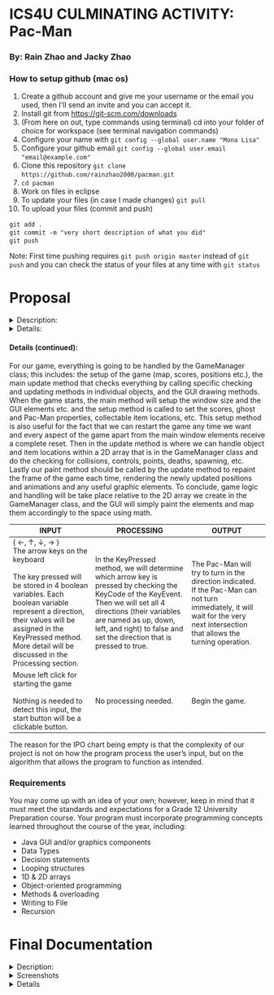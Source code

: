 # ICS4U CULMINATING ACTIVITY: Pac-Man

### By: Rain Zhao and Jacky Zhao

### How to setup github (mac os)

1. Create a github account and give me your username or the email you used, then I'll send an invite and you can accept it.
2. Install git from https://git-scm.com/downloads
3. (From here on out, type commands using terminal) cd into your folder of choice for workspace (see terminal navigation commands)
4. Configure your name with `git config --global user.name "Mona Lisa"`
5. Configure your github email `git config --global user.email "email@example.com"`
6. Clone this repository `git clone https://github.com/rainzhao2000/pacman.git`
7. `cd pacman`
8. Work on files in eclipse
9. To update your files (in case I made changes) `git pull`
10. To upload your files (commit and push)
```
git add .
git commit -m "very short description of what you did"
git push
```
Note: First time pushing requires `git push origin master` instead of `git push` and you can check the status of your files at any time with `git status`

# Proposal

<details>
 <summary>Description:</summary>
<br>
We’re going to try to replicate the popular game of Pac-Man in Java with GUI elements. Although, it is important to note that for complexity reasons (yes Pac-Man is incredibly complex, see for example just the ghost behaviour alone: http://gameinternals.com/post/2072558330/understanding-pac-man-ghost-behavior), our proposal provides a basis for our own simplified interpretation and modification of the rules; which may also differ from our final game.

Our version of the game will have the player control Pac-Man through a maze with each stage housing 240 Pac-Dots, 4 Power Pellets, 4 Ghosts as well as a random bonus fruit that appears during the gameplay under the center Ghost House where the ghosts spawn. When Pac-Man walks over a Pac-Dot or Power Pellet or a fruit, they will be eaten. Each Pac-Dot eaten adds 10 points to the player’s score and the fruits vary from Cherry: 100 points, to Strawberry: 300 points, to Orange: 500 points, to Apple: 700 points, to Melon: 1000 points, to Galaxian Boss: 2000 points, to Bell: 3000 points, to Key: 5000 points. 

When a Power Pellet is eaten the player gains 50 points and the Ghosts will turn into edible form for 10 seconds in stage 1. When the Pac-Man walks over a Ghost when they are edible, the Ghost will be eaten and sent back to the Ghost House and respawn, the player also earns 200 points for the first kill, 400, 800, and 1600 points for the second, third, and fourth kill within a single Power Pellet. When the Pac-Man walks over a Ghost when they are inedible, the player will lose a life (3 total), if the player still has a life then the Ghosts and the player will reset to their respective spawns but the remaining Pac-Dots of the stage will remain. A stage is completed when all the Pac-Dot and the Power Pellets have been eaten. Upon a new stage, the ghosts and Pac-Man will all move faster by 5%, the ghosts’ edible times will also decrease by 5%. 

Pac-Man can be controlled by the arrow keys, and only the most recent key is logged for operation when Pac-Man reaches an intersection. Pac-Man will, however, stop moving upon collision with a wall if no input is received. The ghosts, named: Blinky (red), Pinky (pink), Inky (cyan), and Clyde (orange), each have their own personalities, cannot turn 180 degrees except when they first become edible, move 5% faster than Pac-Man when they are inedible, and move 5% slower when edible. Blinky will move randomly until it sees Pac-Man in its line of sight, and will pursue in his direction until he either eats Pac-Man or reaches an intersection/corner where he then picks a random available direction to look in. If Blinky can no longer find Pac-Man in its direction at this point, it will continue its random behaviour. Pinky will exhibit the same behaviour as Blinky, but there is a random chance it can decide to turn at an intersection and move around a block of the maze to try to intercept Pac-Man on the other side. Inky will exhibit Blinky’s behaviour 75% of the time and wander aimlessly the other 25% of the time while Clyde will exhibit Blinky’s behaviour only 50% of the time.
</details>
 
<details>
 <summary>Details:</summary>
 <h4>Objects:</h4>
 <ul>
  <li>Pacman
   <ul>
    <li>Variables:
     <ul>
      <li>speed</li>
      <li>direction</li>
      <li>xPos</li>
      <li>yPos</li>
     </ul>
    </li>
    <li>Methods:
     <ul>
      <li>update()</li>
      <li>paint()</li>
      <li>getPos()</li>
      <li>death()</li>
     </ul>
    </li>
   </ul>
  </li>
  <li>Ghosts static class
   <ul>
    <li>Methods:
     <ul>
      <li>paint()</li>
      <li>getPos()</li>
      <li>death()</li>
      </ul>
     </li>
    <li>Subclasses: Blinky, Pinky, Inky, Clyde
     <ul>
      <li>Variables:
       <ul>
        <li>speed</li>
        <li>Direction</li>
        <li>row</li>
        <li>col</li>
        <li>xPos</li>
        <li>yPos</li>
       </ul>
      </li>
      <li>Methods:
       <ul>
        <li>update() [specific to the ghost]</li>
        <li>changeMode() [update Ghost to vulnerable state]</li>
       </ul>
      </li>
     </ul>
     </li>
   </ul>
  </li>
  <li>GameManager Class
   <ul>
    <li>Variables:
     <ul>
      <li>2D int Array</li>
     </ul>
    </li>
    <li>Methods:
     <ul>
      <li>main()</li>
      <li>setup() [use respawn and resetCoin]</li>
      <li>update()</li>
      <li>paint()</li>
      <li>respawn() [reset Ghosts and Pac Man]</li>
      <li>resetCoin() [reset all Pac-Dots and Power Pellets]</li>
      <li>checkEnding()</li>
      <li>displayEnding()</li>
      <li>keyListener()</li>
     </ul>
     </li>
   </ul>
   </li>
 </ul>
 </details>
 
#### Details (continued):
For our game, everything is going to be handled by the GameManager class; this includes: the setup of the game (map, scores, positions etc.), the main update method that checks everything by calling specific checking and updating methods in individual objects, and the GUI drawing methods. When the game starts, the main method will setup the window size and the GUI elements etc. and the setup method is called to set the scores, ghost and Pac-Man properties, collectable item locations, etc. This setup method is also useful for the fact that we can restart the game any time we want and every aspect of the game apart from the main window elements receive a complete reset. Then in the update method is where we can handle object and item locations within a 2D array that is in the GameManager class and do the checking for collisions, controls, points, deaths, spawning, etc. Lastly our paint method should be called by the update method to repaint the frame of the game each time, rendering the newly updated positions and animations and any useful graphic elements. To conclude, game logic and handling will be take place relative to the 2D array we create in the GameManager class, and the GUI will simply paint the elements and map them accordingly to the space using math.

| INPUT | PROCESSING | OUTPUT |
| --- | --- | --- |
| { ←, ↑, ↓, → }<br>The arrow keys on the keyboard<br><br>The key pressed will be stored in 4 boolean variables. Each boolean variable represent a direction, their values will be assigned in the KeyPressed method. More detail will be discussed in the Processing section. | In the KeyPressed method, we will determine which arrow key is pressed by checking the KeyCode of the KeyEvent. Then we will set all 4 directions (their variables are named as up, down, left, and right) to false and set the direction that is pressed to true. | The Pac-Man will try to turn in the direction indicated. If the Pac-Man can not turn immediately, it will wait for the very next intersection that allows the turning operation. |
| Mouse left click for starting the game<br><br>Nothing is needed to detect this input, the start button will be a clickable button. | No processing needed. | Begin the game. |

The reason for the IPO chart being empty is that the complexity of our project is not on how the program process the user’s input, but on the algorithm that allows the program to function as intended.

### Requirements

You may come up with an idea of your own; however, keep in mind that it must meet the standards and expectations for a Grade 12 University Preparation course.
Your program must incorporate programming concepts learned throughout the course of the year, including:  
* Java GUI and/or graphics components
* Data Types
* Decision statements 
* Looping structures
* 1D & 2D arrays
* Object-oriented programming 
* Methods & overloading
* Writing to File
* Recursion 

# Final Documentation

<details>
 <summary>Decription:</summary>
 <br>
For this project, we recreated a simplified version of Pac-Man with an added bonus of customizable game maps. In the game, the pac-dots, the power pellets, and the fruits (known as edibles) can be eaten by the pacman character. Every pac-dot eaten earns the player 10 points; every fruit, 100 points; and when the pacman eats a power pellet, the player will not only earn 50 points but also ghosts will slow down and become edible for 10 seconds. When all the edibles are eaten by the pacman, the level is clear and the player will enter the next stage. The map remains the same but will increase the speed of all characters by 10% and reduce the edible time of the ghosts by 10%.
 
What is different in our version of Pacman, compared to the original Pacman game, is the AI logic of the ghost. We found that the complexity of the ghost AI in the original game is beyond our ability in the time allotted (see http://gameinternals.com/post/2072558330/understanding-pac-man-ghost-behavior). In the original game, the 4 ghosts have much more intricate details to their personalities and behaviour. Our ghosts instead, have a probability of pursuing the pacman when they are inedible and running away from the Pacman when they are edible. Blinky, the red ghost, will 100% pursue pacman when it is inedible and will 100% run away from pacman when itself is edible. In a similar way, Pinky the pink ghost, Inky the cyan ghost, and Clyde the yellow ghost will each have a probability of 75%, 50%, and 25%. When pacman is not in their line of sight towards the direction that they are moving, or if pacman is not visible from the intersection that they are in, the ghosts will randomly choose a direction and move on. Additionally, the ghosts know how to get out of dead ends or run away by turning 180 degrees.

Our portal implementation differs a bit from the original game. Since we allow the user to put more than 2 portals, we have to modify the teleporting logic a little bit to make the game both reliable and enjoyable. If there are only a pair of portals, then by entering from any one of them will bring you to the other one. If there are more than 2 portals, the game will randomly teleport you to one of the many exits. The direction that the character was moving before they enter the portal will remain unchanged and carry on after they exit the portal. It is not possible to teleport again from the portal that the character just exit without moving out of the tile that contains the portal.

We also implemented the ability to load and save the maps that the player have created so that when they want to replay a level that they have saved they can easily do so. In the Map Creator window the player can choose from a selection of items on the right side to draw into the map as well as change the lives counter. For debug purposes, we included toggle pos and toggle grid buttons to be able to see behind the scenes as well as a speed multiplier that can make the game run in fast or slow motion.
</details>
<details>
 <summary>Screenshots</summary>
 ![Demo gif](out.gif)
</details>
<details>
 <summary>Details</summary>
 <br>
 <h4>Overview:</h4>
Our game is built on object oriented programming. We have a total of seven classes: Main, Game, MapCreator, DrawPanel, Chararcter, Pacman, and Ghost. The Main class holds some important static elements which is referred to throughout the other classes, but other than that it holds the main method that instantiates a new game window. Using Eclipse Windowbuilder we designed the Game and MapCreator windows to hold the necessary buttons, spinners, labels, and other gui elements for the players to see and use. The Game class also listens for key presses to control the game and the MapCreator offers the tools: DrawPanel and buttons for map creation, saving, and loading. Our DrawPanel class is an extension of JPanel and handles all of logic and painting required to make the game run. DrawPanel is on a timer that paints at the conditions of a framerate, and for each frame all the objects in the map are updated. While most fixed elements of the map array can be painted from DrawPanel, our character objects including pacman and the ghosts need to be painted in their own away to make animations work. As pacman and the ghosts share similar methods and variables, we’ve decided to make a Character superclass that provides the platform for how the pacman and ghosts move, paint, and access their properties. The Pacman class itself has to handle player controls as well as checking conditions for running into walls, eating edibles, interacting with ghosts. Lastly, the ghost class is purely responsible for ray tracing pacman and deciding whether to chase based on given probability.

<h4>Main:</h4>
<ul>
<li>Holds Code enum that we use as a reference to ingame elements</li>
<li>Holds Direction enum that we use to indicate 4 directions for Character objects</li>
<li>Holds Game and Character objects as well as map dimensions and framerate for references</li>
<li>Instantiates Game</li>
</ul>

<h4>Game:</h4>
<ul>
<li>Holds score panel, game canvas panel, info panel and debug panel to show control surfaces and information</li>
<li>Instantiates DrawPanel as a canvas</li>
<li>Listens for arrow key controls and P pause</li>
<li>Can instantiate MapCreator</li>
</ul>

<h4>MapCreator:</h4>
<ul>
<li>Holds a selection of buttons that correspond to ingame elements</li>
<li>Instantiates its own DrawPanel as a fixed canvas for creating maps</li>
<li>Can save the current map to a text file holding int values that correspond to enum elements</li>
<li>Can open maps from reading the int values in a text file</li>
<li>Implements created map on close</li>
</ul>

<h4>DrawPanel:</h4>
<ul>
<li>Updates every frame on a timer</li>
<li>Starts with a JOptionPane prompt for the player to begin as well as informs player when game is paused and when game is over</li>
<li>Draws the map by for looping through array</li>
<li>Invokes the draw methods of the characters for animation</li>
<li>Checks for stage completion, deaths, and can set ghost edibility</li>
<li>Holds map modifying methods e.g setTile, uploadMap etc</li>
</ul>

<h4>Character:</h4>
<ul>
<li>Super class of pacman and ghost</li>
<li>Holds characteristics such as position, row, column</li>
<li>Holds super methods such as animate</li>
<li>Holds super methods that are being overridden by subclasses</li>
<li>Back bone of character</li>
</ul>

<h4>Pacman:</h4>
<ul>
<li>Keeps track of pacman’s position in terms of the map and window (x, y and row, col), as well as speed, direction and lives</li>
<li>Checks the surrounding tiles for available spaces (e.g path, pac-dot, powerpellet, fruit, etc)</li>
<li>Detects ghost collision and edibles</li>
</ul>

<h4>Ghost:</h4>
<ul>
<li>Extends Character</li>
<li>Holds its own AI system for direction decision</li>
<li>to be continued</li>
</ul>
</details>

